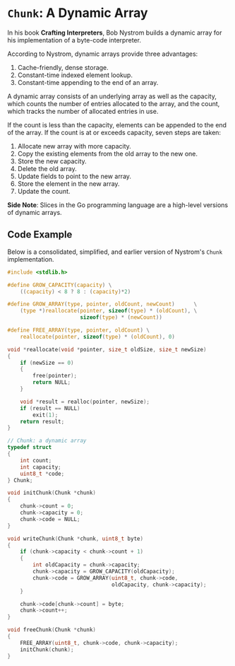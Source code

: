 # `Chunk`: A Dynamic Array

In his book **Crafting Interpreters**, Bob Nystrom builds a dynamic array
for his implementation of a byte-code interpreter.

According to Nystrom, dynamic arrays provide three advantages:

1. Cache-friendly, dense storage.
2. Constant-time indexed element lookup.
3. Constant-time appending to the end of an array.

A dynamic array consists of an underlying array as well as the capacity, which counts the
number of entries allocated to the array, and the count, which tracks the number
of allocated entries in use.

If the count is less than the capacity, elements can be appended to the end of the array.
If the count is at or exceeds capacity, seven steps are taken:

1. Allocate new array with more capacity.
2. Copy the existing elements from the old array to the new one.
3. Store the new capacity.
4. Delete the old array.
5. Update fields to point to the new array.
6. Store the element in the new array.
7. Update the count.

**Side Note**: Slices in the Go programming language are a high-level versions of dynamic arrays.

## Code Example

Below is a consolidated, simplified, and earlier version of Nystrom's `Chunk` implementation.

```c
#include <stdlib.h>

#define GROW_CAPACITY(capacity) \
    ((capacity) < 8 ? 8 : (capacity)*2)

#define GROW_ARRAY(type, pointer, oldCount, newCount)      \
    (type *)reallocate(pointer, sizeof(type) * (oldCount), \
                       sizeof(type) * (newCount))

#define FREE_ARRAY(type, pointer, oldCount) \
    reallocate(pointer, sizeof(type) * (oldCount), 0)

void *reallocate(void *pointer, size_t oldSize, size_t newSize)
{
    if (newSize == 0)
    {
        free(pointer);
        return NULL;
    }

    void *result = realloc(pointer, newSize);
    if (result == NULL)
        exit(1);
    return result;
}

// Chunk: a dynamic array
typedef struct
{
    int count;
    int capacity;
    uint8_t *code;
} Chunk;

void initChunk(Chunk *chunk)
{
    chunk->count = 0;
    chunk->capacity = 0;
    chunk->code = NULL;
}

void writeChunk(Chunk *chunk, uint8_t byte)
{
    if (chunk->capacity < chunk->count + 1)
    {
        int oldCapacity = chunk->capacity;
        chunk->capacity = GROW_CAPACITY(oldCapacity);
        chunk->code = GROW_ARRAY(uint8_t, chunk->code,
                                 oldCapacity, chunk->capacity);
    }

    chunk->code[chunk->count] = byte;
    chunk->count++;
}

void freeChunk(Chunk *chunk)
{
    FREE_ARRAY(uint8_t, chunk->code, chunk->capacity);
    initChunk(chunk);
}
```

